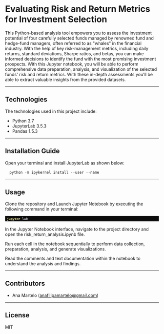 # Evaluating Risk and Return Metrics for Investment Selection

This Python-based analysis tool empowers you to assess the investment potential of four carefully selected funds managed by renowned fund and hedge-fund managers, often referred to as "whales" in the financial industry. With the help of key risk-management metrics, including daily returns, standard deviations, Sharpe ratios, and betas, you can make informed decisions to identify the fund with the most promising investment prospects. With this Jupyter notebook, you will be able to perform comprehensive data preparation, analysis, and visualization of the selected funds' risk and return metrics. With these in-depth assessments you'll be able to extract valuable insights from the provided datasets. 

---

## Technologies

The technologies used in this project include:

   * Python 3.7
   * JupyterLab 3.5.3
   * Pandas 1.5.3


---

## Installation Guide

Open your terminal and install JupyterLab as shown below:

```python
  python -m ipykernel install --user --name
```

---

## Usage

Clone the repository and Launch Jupyter Notebook by executing the following command in your terminal:

 ![Launch Jupyter](Images/Screenshot1.png) 

In the Jupyter Notebook interface, navigate to the project directory and open the risk_return_analysis.ipynb file.

Run each cell in the notebook sequentially to perform data collection, preparation, analysis, and generate visualizations.

Read the comments and text documentation within the notebook to understand the analysis and findings.

---


## Contributors

* Ana Martelo (anafilipamartelo@gmail.com)

---

## License

MIT